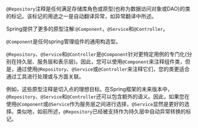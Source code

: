 `@Repository`注释是任何满足存储库角色或原型(也称为数据访问对象或DAO)的类的标记。该标记的用途之一是自动翻译异常，如异常翻译中所述。

Spring提供了更多的原型注解:`@Component`，`@Service`和`@Controller`。

`@Component`是任何spring管理组件的通用构造型。

`@Repository`、`@Service`和`@Controller`是`@Component`针对更特定用例的专门化(分别在持久层、服务层和表示层)。因此，您可以使用`@Component`来注释组件类，但是，通过使用`@Repository`、`@Service`或`@Controller`来注释它们，您的类更适合通过工具进行处理或与方面关联。

例如，这些原型注释是切入点的理想目标。在Spring框架的未来版本中，`@Repository`、`@Service`和`@Controller`还可以包含额外的语义。因此，如果您在使用`@Component`或`@Service`作为服务层之间进行选择，`@Service`显然是更好的选择。类似地，如前所述，`@Repository`已经被支持作为持久层中自动异常转换的标记。